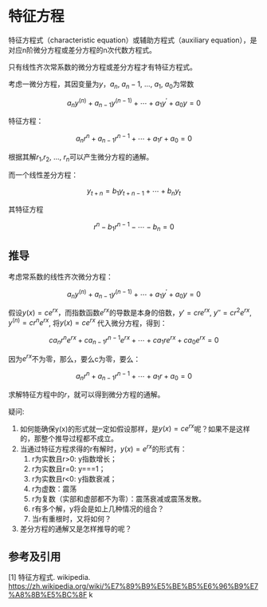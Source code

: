 # 特征方程

特征方程式（characteristic equation）或辅助方程式（auxiliary equation），是对应n阶微分方程或差分方程的n次代数方程式。

只有线性齐次常系数的微分方程或差分方程才有特征方程式。

考虑一微分方程，其因变量为$y$，$a_n$, $a_n − 1$, ..., $a_1$, $a_0$为常数

$$a_ny^{(n)}+a_{n-1}y^{(n-1)}+\cdots+a_1y^{\prime}+a_0y=0$$

特征方程：

$$a_nr^n + a_{n-1}r^{n-1}+ \cdots +a_1r +a_0 =0$$

根据其解$r_1$,$r_2$, ..., $r_n$可以产生微分方程的通解。

而一个线性差分方程：

$$y_{t+n}=b_1y_{t+n-1}+\cdots+b_ny_t$$

其特征方程

$$r^n - b_1r^{n-1}-\cdots-b_n = 0$$

## 推导

考虑常系数的线性齐次微分方程：

$$a_ny^{(n)}+a_{n-1}y^{(n-1)}+\cdots+a_1y^{\prime}+a_0y=0$$

假设$y(x)=ce^{rx}$，而指数函数$e^{rx}$的导数是本身的倍数，$y'=cre^{rx}$, $y''=cr^2e^{rx}$, $y^{(n)}=cr^ne^{rx}$, 将$y(x)=ce^{rx}$ 代入微分方程，得到：

$$ca_nr^ne^{rx}+ca_{n-1}r^{n-1}e^{rx}+\cdots+ca_1re^{rx}+ca_0e^{rx}=0$$

因为$e^{rx}$不为零，那么，要么c为零，要么：

$$a_nr^n+a_{n-1}r^{n-1}+\cdots+a_1r+a_0=0$$

求解特征方程中的$r$，就可以得到微分方程的通解。

疑问:

1. 如何能确保y(x)的形式就一定如假设那样，是$y(x)=ce^{rx}$呢？如果不是这样的，那整个推导过程都不成立。
2. 当通过特征方程求得的r有解时，$y(x)=e^{rx}$的形式有：
   1. r为实数且r>0: y指数增长；
   2. r为实数且r=0: y===1；
   3. r为实数且r<0: y指数衰减；
   4. r为虚数：震荡
   5. r为复数（实部和虚部都不为零）：震荡衰减或震荡发散。
   6. r有多个解，y将会是如上几种情况的组合？
   7. 当r有重根时，又将如何？
3. 差分方程的通解又是怎样推导的呢？

## 参考及引用

[1] 特征方程式. wikipedia. <https://zh.wikipedia.org/wiki/%E7%89%B9%E5%BE%B5%E6%96%B9%E7%A8%8B%E5%BC%8F> k
